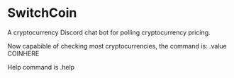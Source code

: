 # SwitchCoin
A cryptocurrency Discord chat bot for polling cryptocurrency pricing.

Now capabible of checking most cryptocurrencies, the command is:
.value COINHERE

Help command is .help
